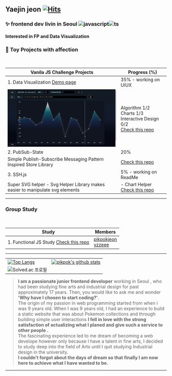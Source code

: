 
## **Yaejin jeon** [![Hits](https://hits.seeyoufarm.com/api/count/incr/badge.svg?url=https%3A%2F%2Fgithub.com%2Fpikpokjeon&count_bg=%23FF00A2&title_bg=%23493D3D&icon=&icon_color=%23000000&title=hits&edge_flat=true)](https://hits.seeyoufarm.com)

### ✨ frontend dev livin in Seoul ![javascript](https://img.shields.io/badge/JavaScript-F7DF1E?style=for-the-badge&logo=javascript&logoColor=black)![ts](https://img.shields.io/badge/TypeScript-007ACC?style=for-the-badge&logo=typescript&logoColor=white)

#### Interested in **FP and Data Visualization**



### 🥰 Toy Projects with affection 
  <br /> 

| Vanila JS Challenge Projects  |    Progress (%)    |          
| -------- | -------- | 
|  1. Data Visualization <a href="https://pikpokjeon.github.io/JS-Data-Visualization-Project/">Demo page</a>   |    35% - working on UIUX   |      
|<img src="https://github.com/pikpokjeon/JS-Data-Visualization-Project/blob/publish/linechart.gif" width="600">|Algorithm 1/2 <br /> Charts 1/3<br /> Interactive Design 0/2<br /> [Check this repo](https://github.com/pikpokjeon/JS-Data-Visualization-Project)  |
|  2. PubSub-State  |   20%   |          
| Simple Publish-Subscribe Messaging Pattern Inspired Store Library |[Check this repo](https://github.com/pikpokjeon/PubSub-State) |
| 3. SSH.js  |   5% - working on ReadMe   |          
| Super SVG helper - Svg Helper Library makes easier to manipulate svg elements | - Chart Helper  [Check this repo](https://github.com/pikpokjeon/SSH) |
---

###  Group Study
  <br /> 

| Study  |    Members    |          
| -------- | -------- | 
|  1. Functional JS Study   [Check this repo](https://github.com/pikpokjeon/Functional-JS-Study)  |    [pikpokjeon](https://github.com/pikpokjeon) <br />    [yzzeee](https://github.com/yzzeee) |
---

|          |          |          
| -------- | -------- | 
| [![Top Langs](https://github-readme-stats.vercel.app/api/top-langs/?username=pikpokjeon&layout=compact&hide=HTML)](https://github.com/anuraghazra/github-readme-stats)   |  [![pikpok's github stats](https://github-readme-stats.vercel.app/api?username=pikpokjeon&include_all_commits=true&theme=vue&count_private=true&line_height=15&)](https://github.com/anuraghazra/github-readme-stats)|      
| ![Solved.ac 프로필](http://mazassumnida.wtf/api/v2/generate_badge?boj=kw0410) | |

> <strong>I am a passionate junior frontend developer</strong> working in Seoul , who had been studying fine arts and industrial design for past approximately 17 years. Then, you would like to ask me and wonder <strong>'Why have I chosen to start coding?'</strong>. <br />The origin of my passion in web programming started from when i was 9 years old. When I was 9 years old, I had an experience to build a static website that was about Pokemon collections and through building simple user interactions <strong> I fell in love with the strong satisfaction of actualizing what I planed and give such a service to other people .</strong> <br />The fascinating experience led to me dream of becoming a web develope however only because I have a talent in fine arts, I decided to study deep into the field of Arts until I quit studying Industrial design in the university.<br /> <strong>I couldn't forgot about the days of dream so that finally I am now here to achieve what I have wanted to be.</strong>

---
